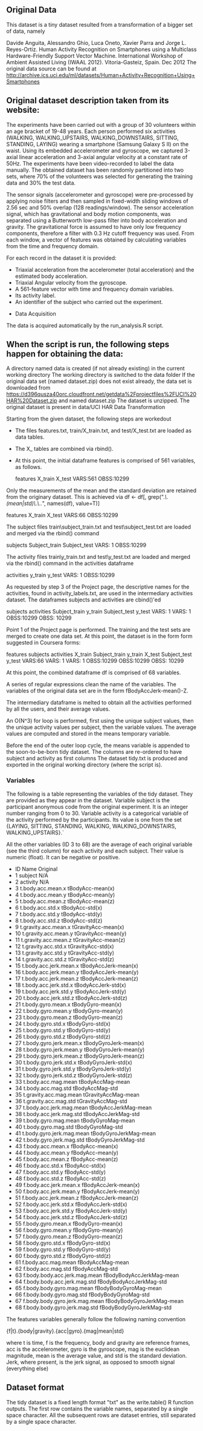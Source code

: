 


## Original Data

This dataset is a tiny dataset resulted from a transformation of a bigger set of data, namely

Davide Anguita, Alessandro Ghio, Luca Oneto, Xavier Parra and Jorge L. Reyes-Ortiz. Human Activity Recognition on Smartphones using a Multiclass Hardware-Friendly Support Vector Machine. International Workshop of Ambient Assisted Living (IWAAL 2012). Vitoria-Gasteiz, Spain. Dec 2012
The original data source can be found at http://archive.ics.uci.edu/ml/datasets/Human+Activity+Recognition+Using+Smartphones

## Original dataset description taken from its website:

The experiments have been carried out with a group of 30 volunteers within an age bracket of 19-48 years. Each person performed six activities (WALKING, WALKING_UPSTAIRS, WALKING_DOWNSTAIRS, SITTING, STANDING, LAYING) wearing a smartphone (Samsung Galaxy S II) on the waist. Using its embedded accelerometer and gyroscope, we captured 3-axial linear acceleration and 3-axial angular velocity at a constant rate of 50Hz. The experiments have been video-recorded to label the data manually. The obtained dataset has been randomly partitioned into two sets, where 70% of the volunteers was selected for generating the training data and 30% the test data. 

The sensor signals (accelerometer and gyroscope) were pre-processed by applying noise filters and then sampled in fixed-width sliding windows of 2.56 sec and 50% overlap (128 readings/window). The sensor acceleration signal, which has gravitational and body motion components, was separated using a Butterworth low-pass filter into body acceleration and gravity. The gravitational force is assumed to have only low frequency components, therefore a filter with 0.3 Hz cutoff frequency was used. From each window, a vector of features was obtained by calculating variables from the time and frequency domain. 

For each record in the dataset it is provided: 
- Triaxial acceleration from the accelerometer (total acceleration) and the estimated body acceleration. 
- Triaxial Angular velocity from the gyroscope. 
- A 561-feature vector with time and frequency domain variables. 
- Its activity label. 
- An identifier of the subject who carried out the experiment.

* Data Acquisition

The data is acquired automatically by the run_analysis.R script. 

## When the script is run, the following steps happen for obtaining the data:

A directory named data is created (if not already existing) in the current working directory
The working directory is switched to the data folder
If the original data set (named dataset.zip) does not exist already, the data set is downloaded from https://d396qusza40orc.cloudfront.net/getdata%2Fprojectfiles%2FUCI%20HAR%20Dataset.zip and named dataset.zip
The dataset is unzipped. 
The original dataset is present in data/UCI HAR
Data Transformation

Starting from the given dataset, the following steps are workedout

* The files features.txt, train/X_train.txt, and test/X_test.txt are loaded as data tables. 
* The X_ tables are combined via rbind().
* At this point, the initial dataframe features is comprised of 561 variables, as follows.

  features
  X_train
  X_test
  VARS:561
  OBSS:10299
  
Only the measurements of the mean and the standard deviation are retained from the originary dataset. 
This is achieved via df <- df[, grep(".*\\.(mean|std)\\.\\..*", names(df), value=T)] 

  features
  X_train
  X_test
  VARS:66
  OBSS:10299
  
The subject files train\subject_train.txt and test\subject_test.txt are loaded and merged via the rbind() command

  subjects
  Subject_train
  Subject_test
  VARS: 1
  OBSS:10299
  
The activity files train\y_train.txt and test\y_test.txt are loaded and merged via the rbind() command in the activities dataframe

  activities
  y_train
  y_test
  VARS: 1
  OBSS:10299
  
As requested by step 3 of the Project page, the descriptive names for the activities, found in activity_labels.txt, are used in the intermediary activities dataset. The dataframes subjects and activities are cbind()'ed

  subjects	activities
  Subject_train	y_train
  Subject_test	y_test
  VARS: 1	VARS: 1
  OBSS:10299	OBSS: 10299
  
Point 1 of the Project page is performed. The training and the test sets are merged to create one data set. At this point, the dataset is in the form form suggested in Coursera forms:

  features	subjects	activities
  X_train	Subject_train	y_train
  X_test	Subject_test	y_test
  VARS:66	VARS: 1	VARS: 1
  OBSS:10299	OBSS:10299	OBSS: 10299
  
At this point, the combined dataframe df is comprised of 68 variables.

A series of regular expressions clean the name of the variables. 
The variables of the original data set are in the form fBodyAccJerk-mean()-Z. 

The intermediary dataframe is melted to obtain all the activities performed by all the users, and their average values. 

An O(N^3) for loop is performed, first using the unique subject values, then the unique activity values per subject, then the variable values. The average values are computed and stored in the means temporary variable. 

Before the end of the outer loop cycle, the means variable is appended to the soon-to-be-born tidy dataset.
The columns are re-ordered to have subject and activity as first columns
The dataset tidy.txt is produced and exported in the original working directory (where the script is).

### Variables

The following is a table representing the variables of the tidy dataset. They are provided as they appear in the dataset. Variable subject is the participant anonymous code from the original experiment. It is an integer number ranging from 0 to 30. Variable activity is a categorical variable of the activity performed by the participants. Its value is one from the set {LAYING, SITTING, STANDING, WALKING, WALKING_DOWNSTAIRS, WALKING_UPSTAIRS}.`

All the other variables (ID 3 to 68) are the average of each original variable (see the third column) for each activity and each subject. Their value is numeric (float). It can be negative or positive.

*	ID	Name	Original
*	1	subject	N/A
*	2	activity	N/A
*	3	t.body.acc.mean.x	tBodyAcc-mean(x)
*	4	t.body.acc.mean.y	tBodyAcc-mean(y)
*	5	t.body.acc.mean.z	tBodyAcc-mean(z)
*	6	t.body.acc.std.x	tBodyAcc-std(x)
*	7	t.body.acc.std.y	tBodyAcc-std(y)
*	8	t.body.acc.std.z	tBodyAcc-std(z)
*	9	t.gravity.acc.mean.x	tGravityAcc-mean(x)
*	10	t.gravity.acc.mean.y	tGravityAcc-mean(y)
*	11	t.gravity.acc.mean.z	tGravityAcc-mean(z)
*	12	t.gravity.acc.std.x	tGravityAcc-std(x)
*	13	t.gravity.acc.std.y	tGravityAcc-std(y)
*	14	t.gravity.acc.std.z	tGravityAcc-std(z)
*	15	t.body.acc.jerk.mean.x	tBodyAccJerk-mean(x)
*	16	t.body.acc.jerk.mean.y	tBodyAccJerk-mean(y)
*	17	t.body.acc.jerk.mean.z	tBodyAccJerk-mean(z)
*	18	t.body.acc.jerk.std.x	tBodyAccJerk-std(x)
*	19	t.body.acc.jerk.std.y	tBodyAccJerk-std(y)
*	20	t.body.acc.jerk.std.z	tBodyAccJerk-std(z)
*	21	t.body.gyro.mean.x	tBodyGyro-mean(x)
*	22	t.body.gyro.mean.y	tBodyGyro-mean(y)
*	23	t.body.gyro.mean.z	tBodyGyro-mean(z)
*	24	t.body.gyro.std.x	tBodyGyro-std(x)
*	25	t.body.gyro.std.y	tBodyGyro-std(y)
*	26	t.body.gyro.std.z	tBodyGyro-std(z)
*	27	t.body.gyro.jerk.mean.x	tBodyGyroJerk-mean(x)
*	28	t.body.gyro.jerk.mean.y	tBodyGyroJerk-mean(y)
*	29	t.body.gyro.jerk.mean.z	tBodyGyroJerk-mean(z)
*	30	t.body.gyro.jerk.std.x	tBodyGyroJerk-std(x)
*	31	t.body.gyro.jerk.std.y	tBodyGyroJerk-std(y)
*	32	t.body.gyro.jerk.std.z	tBodyGyroJerk-std(z)
*	33	t.body.acc.mag.mean	tBodyAccMag-mean
*	34	t.body.acc.mag.std	tBodyAccMag-std
*	35	t.gravity.acc.mag.mean	tGravityAccMag-mean
*	36	t.gravity.acc.mag.std	tGravityAccMag-std
*	37	t.body.acc.jerk.mag.mean	tBodyAccJerkMag-mean
*	38	t.body.acc.jerk.mag.std	tBodyAccJerkMag-std
*	39	t.body.gyro.mag.mean	tBodyGyroMag-mean
*	40	t.body.gyro.mag.std	tBodyGyroMag-std
*	41	t.body.gyro.jerk.mag.mean	tBodyGyroJerkMag-mean
*	42	t.body.gyro.jerk.mag.std	tBodyGyroJerkMag-std
*	43	f.body.acc.mean.x	fBodyAcc-mean(x)
*	44	f.body.acc.mean.y	fBodyAcc-mean(y)
*	45	f.body.acc.mean.z	fBodyAcc-mean(z)
*	46	f.body.acc.std.x	fBodyAcc-std(x)
*	47	f.body.acc.std.y	fBodyAcc-std(y)
*	48	f.body.acc.std.z	fBodyAcc-std(z)
*	49	f.body.acc.jerk.mean.x	fBodyAccJerk-mean(x)
*	50	f.body.acc.jerk.mean.y	fBodyAccJerk-mean(y)
*	51	f.body.acc.jerk.mean.z	fBodyAccJerk-mean(z)
*	52	f.body.acc.jerk.std.x	fBodyAccJerk-std(x)
*	53	f.body.acc.jerk.std.y	fBodyAccJerk-std(y)
*	54	f.body.acc.jerk.std.z	fBodyAccJerk-std(z)
*	55	f.body.gyro.mean.x	fBodyGyro-mean(x)
*	56	f.body.gyro.mean.y	fBodyGyro-mean(y)
*	57	f.body.gyro.mean.z	fBodyGyro-mean(z)
*	58	f.body.gyro.std.x	fBodyGyro-std(x)
*	59	f.body.gyro.std.y	fBodyGyro-std(y)
*	60	f.body.gyro.std.z	fBodyGyro-std(z)
*	61	f.body.acc.mag.mean	fBodyAccMag-mean
*	62	f.body.acc.mag.std	fBodyAccMag-std
*	63	f.body.body.acc.jerk.mag.mean	fBodyBodyAccJerkMag-mean
*	64	f.body.body.acc.jerk.mag.std	fBodyBodyAccJerkMag-std
*	65	f.body.body.gyro.mag.mean	fBodyBodyGyroMag-mean
*	66	f.body.body.gyro.mag.std	fBodyBodyGyroMag-std
*	67	f.body.body.gyro.jerk.mag.mean	fBodyBodyGyroJerkMag-mean
*	68	f.body.body.gyro.jerk.mag.std	fBodyBodyGyroJerkMag-std


The features variables generally follow the following naming convention

{f|t}.{body|gravity}.{acc|gyro}.{mag|mean|std}

  where
  t is time, f is the frequency, body and gravity are reference frames, acc is the accelerometer, gyro is the gyroscope, mag is   the euclidean magnitude, mean is the average value, and std is the standard deviation. 
  Jerk, where present, is the jerk signal, as opposed to smooth signal (everything else)

## Dataset format

The tidy dataset is a fixed length format "txt" as the write.table() R function outputs. 
The first row contains the variable names, separated by a single space character. 
All the subsequent rows are dataset entries, still separated by a single space character.

